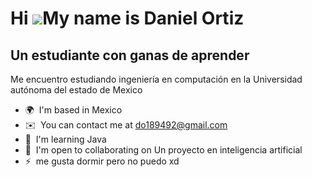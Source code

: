 Hi ![](https://user-images.githubusercontent.com/18350557/176309783-0785949b-9127-417c-8b55-ab5a4333674e.gif)My name is Daniel Ortiz
====================================================================================================================================

Un estudiante con ganas de aprender
-----------------------------------

Me encuentro estudiando ingeniería en computación en la Universidad autónoma del estado de Mexico

* 🌍  I'm based in Mexico
* ✉️  You can contact me at [do189492@gmail.com](mailto:do189492@gmail.com)
* 🧠  I'm learning Java
* 🤝  I'm open to collaborating on Un proyecto en inteligencia artificial
* ⚡  me gusta dormir pero no puedo xd
